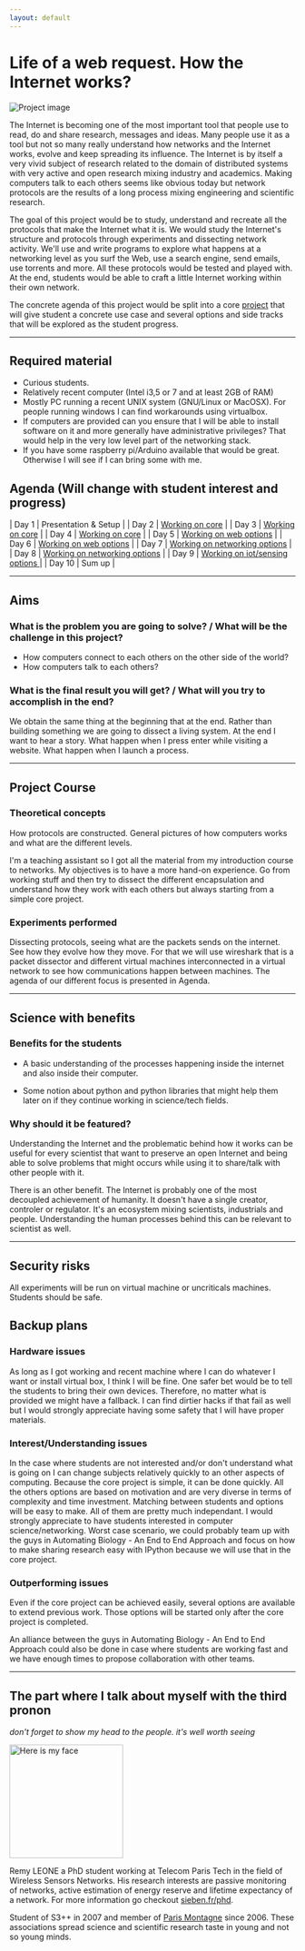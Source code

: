 ```yaml
---
layout: default
---
```


# Life of a web request. How the Internet works?

![Project image](//img.sieben.fr/internet_is_fascinating.jpg)

The Internet is becoming one of the most important tool that people use to
read, do and share research, messages and ideas. Many people use it as a tool
but not so many really understand how networks and the Internet works, evolve
and keep spreading its influence. The Internet is by itself a very vivid
subject of research related to the domain of distributed systems with very
active and open research mixing industry and academics. Making computers talk
to each others seems like obvious today but network protocols are the results
of a long process mixing engineering and scientific research.

The goal of this project would be to study, understand and recreate all the
protocols that make the Internet what it is.  We would study the Internet's
structure and protocols through experiments and dissecting network activity.
We'll use and write programs to explore what happens at a networking level as
you surf the Web, use a search engine, send emails, use torrents and more. All
these protocols would be tested and played with. At the end, students would be
able to craft a little Internet working within their own network.

The concrete agenda of this project would be split into a core
[project](project.html) that will give student a concrete use case and
several options and side tracks that will be explored as the student progress.

<hr>

## Required material

- Curious students.
- Relatively recent computer (Intel i3,5 or 7 and at least 2GB of RAM)
- Mostly PC running a recent UNIX system (GNU/Linux or MacOSX). For people running windows I can find workarounds using virtualbox.
- If computers are provided can you ensure that I will be able to install software on it and more generally have administrative privileges? That would   help in the very low level part of the networking stack.
- If you have some raspberry pi/Arduino available that would be great. Otherwise I will see if I can bring some with me.

## Agenda (Will change with student interest and progress)

| Day 1  | Presentation & Setup                          |
| Day 2  | [Working on core](project.html)               |
| Day 3  | [Working on core](project.html)               |
| Day 4  | [Working on core](project.html)               |
| Day 5  | [Working on web options](web.html)            |
| Day 6  | [Working on web options](web.html)            |
| Day 7  | [Working on networking options](network.html) |
| Day 8  | [Working on networking options](network.html) |
| Day 9  | [Working on iot/sensing options ](iot.html)   |
| Day 10 | Sum up                                        |

<hr>

## Aims

### What is the problem you are going to solve? / What will be the challenge in this project?

- How computers connect to each others on the other side of the world?
- How computers talk to each others?

### What is the final result you will get? / What will you try to accomplish in the end?

We obtain the same thing at the beginning that at the end. Rather than building
something we are going to dissect a living system. At the end I want to hear a
story. What happen when I press enter while visiting a website. What happen
when I launch a process.

<hr>

## Project Course

### Theoretical concepts

How protocols are constructed. General pictures of how computers works and what
are the different levels.

I'm a teaching assistant so I got all the material from my introduction course
to networks. My objectives is to have a more hand-on experience. Go from
working stuff and then try to dissect the different encapsulation and
understand how they work with each others but always starting from a simple
core project.

### Experiments performed

Dissecting protocols, seeing what are the packets sends on the internet. See
how they evolve how they move. For that we will use wireshark that is a packet
dissector and different virtual machines interconnected in a virtual network
to see how communications happen between machines. The agenda of our different
focus is presented in Agenda.

<hr>

## Science with benefits

### Benefits for the students

- A basic understanding of the processes happening inside the internet and also
  inside their computer.

- Some notion about python and python libraries that might help them later on
  if they continue working in science/tech fields.

### Why should it be featured?

Understanding the Internet and the problematic behind how it works can be
useful for every scientist that want to preserve an open Internet and being
able to solve problems that might occurs while using it to share/talk with
other people with it.

There is an other benefit. The Internet is probably one of the most decoupled
achievement of humanity. It doesn't have a single creator, controler or
regulator. It's an ecosystem mixing scientists, industrials and people.
Understanding the human processes behind this can be relevant to scientist as
well.

<hr>

## Security risks

All experiments will be run on virtual machine or uncriticals machines.
Students should be safe.

## Backup plans

### Hardware issues

As long as I got working and recent machine where I can do whatever I want or
install virtual box, I think I will be fine. One safer bet would be to tell
the students to bring their own devices. Therefore, no matter what is provided
we might have a fallback. I can find dirtier hacks if that fail as well but I
would strongly appreciate having some safety that I will have proper
materials.

### Interest/Understanding issues

In the case where students are not interested and/or don't understand what is
going on I can change subjects relatively quickly to an other aspects of
computing. Because the core project is simple, it can be done quickly. All the
others options are based on motivation and are very diverse in terms of
complexity and time investment. Matching between students and options will be
easy to make. All of them are pretty much independant. I would strongly
appreciate to have students interested in computer science/networking. Worst
case scenario, we could probably team up with the guys in Automating Biology -
An End to End Approach and focus on how to make sharing research easy
with IPython because we will use that in the core project.

### Outperforming issues

Even if the core project can be achieved easily, several options are available
to extend previous work. Those options will be started only after the core
project is completed.

An alliance between the guys in Automating Biology - An End to End Approach
could also be done in case where students are working fast and we have enough
times to propose collaboration with other teams.

<hr>

## The part where I talk about myself with the third pronon

*don't forget to show my head to the people. it's well worth seeing*

<img src="//img.sieben.fr/me.jpeg" alt="Here is my face" style="width: 200px;"/>

Remy LEONE a PhD student working at Telecom Paris Tech in the field of
Wireless Sensors Networks. His research interests are passive monitoring of
networks, active estimation of energy reserve and lifetime expectancy of a
network. For more information go checkout [sieben.fr/phd](sieben.fr/phd).

Student of S3++ in 2007 and member of [Paris Montagne](//paris-montagne.org)
since 2006. These associations spread science and scientific research taste in
young and not so young minds.

<!--
You can know more by looking at http://sieben.fr/about. Happy stalking :)
-->
